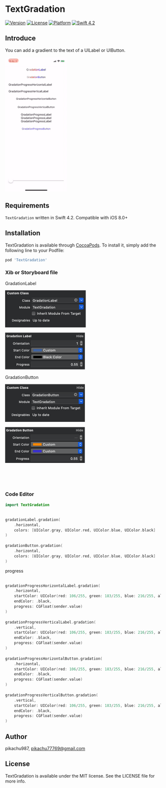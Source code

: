 # TextGradation

[![Version](https://img.shields.io/cocoapods/v/TextGradation.svg?style=flat)](http://cocoapods.org/pods/Tags)
[![License](https://img.shields.io/cocoapods/l/TextGradation.svg?style=flat)](http://cocoapods.org/pods/Tags)
[![Platform](https://img.shields.io/cocoapods/p/TextGradation.svg?style=flat)](http://cocoapods.org/pods/Tags)
[![Swift 4.2](https://img.shields.io/badge/Swift-4.2-orange.svg?style=flat)](https://developer.apple.com/swift/)

## Introduce

You can add a gradient to the text of a UILabel or UIButton.

<img src='./Image/1.gif' width='200px'>

## Requirements

`TextGradation` written in Swift 4.2. Compatible with iOS 8.0+

## Installation

TextGradation is available through [CocoaPods](https://cocoapods.org). To install
it, simply add the following line to your Podfile:

```ruby
pod 'TextGradation'
```

### Xib or Storyboard file

GradationLabel

![image](./Image/3.png)

![image](./Image/4.png)

GradationButton

![image](./Image/5.png)

![image](./Image/6.png)


<br><br><br>

### Code Editor

```swift
import TextGradation
```

```swift

gradationLabel.gradation(
    .horizontal, 
    colors: [UIColor.gray, UIColor.red, UIColor.blue, UIColor.black]
)

gradationButton.gradation(
    .horizontal, 
    colors: [UIColor.gray, UIColor.red, UIColor.blue, UIColor.black]
)

```

progress

```swift

gradationProgressHorizontalLabel.gradation(
    .horizontal, 
    startColor: UIColor(red: 106/255, green: 183/255, blue: 216/255, alpha: 1), 
    endColor: .black, 
    progress: CGFloat(sender.value)
)

gradationProgressVerticalLabel.gradation(
    .vertical, 
    startColor: UIColor(red: 106/255, green: 183/255, blue: 216/255, alpha: 1), 
    endColor: .black, 
    progress: CGFloat(sender.value)
)

gradationProgressHorizontalButton.gradation(
    .horizontal, 
    startColor: UIColor(red: 106/255, green: 183/255, blue: 216/255, alpha: 1), 
    endColor: .black, 
    progress: CGFloat(sender.value)
)

gradationProgressVerticalButton.gradation(
    .vertical, 
    startColor: UIColor(red: 106/255, green: 183/255, blue: 216/255, alpha: 1), 
    endColor: .black, 
    progress: CGFloat(sender.value)
)

```


## Author

pikachu987, pikachu77769@gmail.com

## License

TextGradation is available under the MIT license. See the LICENSE file for more info.
